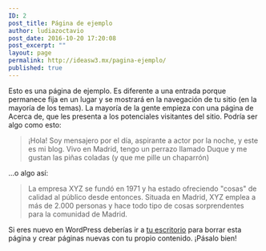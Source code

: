 ```yaml
---
ID: 2
post_title: Página de ejemplo
author: ludiazoctavio
post_date: 2016-10-20 17:20:08
post_excerpt: ""
layout: page
permalink: http://ideasw3.mx/pagina-ejemplo/
published: true
---
```

Esto es una página de ejemplo. Es diferente a una entrada porque permanece fija en un lugar y se mostrará en la navegación de tu sitio (en la mayoría de los temas). La mayoría de la gente empieza con una página de Acerca de, que les presenta a los potenciales visitantes del sitio. Podría ser algo como esto:

<blockquote>¡Hola! Soy mensajero por el día, aspirante a actor por la noche, y este es mi blog. Vivo en Madrid, tengo un perrazo llamado Duque y me gustan las piñas coladas (y que me pille un chaparrón)</blockquote>

...o algo así:

<blockquote>La empresa XYZ se fundó en 1971 y ha estado ofreciendo "cosas" de calidad al público desde entonces. Situada en Madrid, XYZ emplea a más de 2.000 personas y hace todo tipo de cosas sorprendentes para la comunidad de Madrid.</blockquote>

Si eres nuevo en WordPress deberías ir a <a href="http://ideasw3.mx/wp-admin/">tu escritorio</a> para borrar esta página y crear páginas nuevas con tu propio contenido. ¡Pásalo bien!